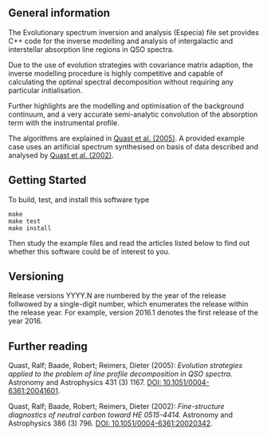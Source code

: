 ## General information

The Evolutionary spectrum inversion and analysis (Especia) file set provides
C++ code for the inverse modelling and analysis of intergalactic and interstellar
absorption line regions in QSO spectra.

Due to the use of evolution strategies with covariance matrix adaption, the inverse
modelling procedure is highly competitive and capable of calculating the optimal
spectral decomposition without requiring any particular initialisation.

Further highlights are the modelling and optimisation of the background continuum,
and a very accurate semi-analytic convolution of the absorption term with the
instrumental profile.

The algorithms are explained in
[Quast et al. (2005)](http://dx.doi.org/10.1051/0004-6361:20041601).
A provided example case uses an artificial spectrum synthesised on basis of
data described and analysed by
[Quast et al. (2002)](http://dx.doi.org/10.1051/0004-6361:20020342).

## Getting Started

To build, test, and install this software type

    make
    make test
    make install

Then study the example files and read the articles listed below to find out whether
this software could be of interest to you.

## Versioning

Release versions YYYY.N are numbered by the year of the release follwowed by a
single-digit number, which enumerates the release within the release year. For
example, version 2016.1 denotes the first release of the year 2016.

## Further reading

Quast, Ralf; Baade, Robert; Reimers, Dieter (2005): *Evolution strategies applied to the problem of line profile decomposition in QSO spectra.*
Astronomy and Astrophysics 431 (3) 1167.
[DOI: 10.1051/0004-6361:20041601](http://dx.doi.org/10.1051/0004-6361:20041601).

Quast, Ralf; Baade, Robert; Reimers, Dieter (2002): *Fine-structure diagnostics of neutral carbon toward HE 0515-4414.*
Astronomy and Astrophysics 386 (3) 796.
[DOI: 10.1051/0004-6361:20020342](http://dx.doi.org/10.1051/0004-6361:20020342).
